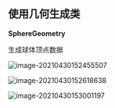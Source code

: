 ## 使用几何生成类

**SphereGeometry**

生成球体顶点数据

![image-20210430152455507](image-20210430152455507-1619767511409.png)

![image-20210430152618638](image-20210430152618638-1619767650394.png)

![image-20210430153001197](image-20210430153001197.png)